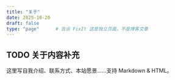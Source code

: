 ```yaml
---
title: "关于"
date: 2025-10-20
draft: false
type: "page"      # 告诉 FixIt 这是独立页面，不是博客文章
---
```

## TODO 关于内容补充
这里写自我介绍、联系方式、本站愿景……支持 Markdown & HTML。